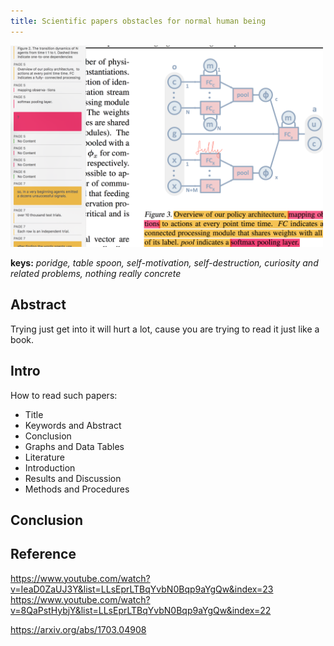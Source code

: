 ```yaml
---
title: Scientific papers obstacles for normal human being
---
```


<img src="../images/1.png" width="500px">

**keys:** _poridge, table spoon, self-motivation, self-destruction, curiosity and related problems, nothing really concrete_

## Abstract

Trying just get into it will hurt a lot, cause you are trying to read it just like a book.

## Intro

How to read such papers:

 - Title
 - Keywords and Abstract
 - Conclusion
 - Graphs and Data Tables
 - Literature
 - Introduction
 - Results and Discussion
 - Methods and Procedures

## Conclusion

## Reference
https://www.youtube.com/watch?v=IeaD0ZaUJ3Y&list=LLsEprLTBqYvbN0Bqp9aYgQw&index=23
https://www.youtube.com/watch?v=8QaPstHybjY&list=LLsEprLTBqYvbN0Bqp9aYgQw&index=22

https://arxiv.org/abs/1703.04908

